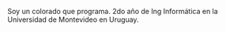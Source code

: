 Soy un colorado que programa. 2do año de Ing Informática en la Universidad de Montevideo en Uruguay.


